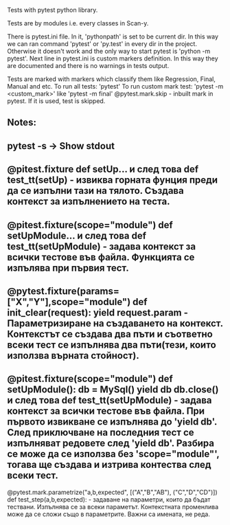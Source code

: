 Tests with pytest python library.

Tests are by modules i.e. every classes in Scan-y.

There is pytest.ini file. In it, 'pythonpath' is set to be current dir. In this way we can ran command 'pytest' or 'py.test' in every dir in the project. Otherwise it doesn't work and the only way to start pytest is 'python -m pytest'.
Next line in pytest.ini is custom markers definition. In this way they are documented and there is no warnings in tests output.

Tests are marked with markers which classify them like Regression, Final, Manual and etc.
To run all tests: 'pytest'
To run custom mark test: 'pytest -m <custom_mark>' like 'pytest -m final'
@pytest.mark.skip - inbuilt mark in pytest. If it is used, test is skipped.

Notes:
------------------------------
pytest -s -> Show stdout
------------------------------
@pitest.fixture
def setUp...
  и след това
def test_tt(setUp) - извиква горната фунция преди да се изпълни тази на тялото. Създава контекст за изпълнението на теста.
------------------------------
@pitest.fixture(scope="module")
def setUpModule...
  и след това
def test_tt(setUpModule) - задава контекст за всички тестове във файла. Функцията се изпълява при първия тест.
------------------------------
@pytest.fixture(params=["X","Y"],scope="module")
def init_clear(request):
    yield request.param - Параметризиране на създаването на контекст. Контекстът се създава два пъти и съответно всеки тест се изпълнява два пъти(тези, които използва върната стойност). 
------------------------------
@pitest.fixture(scope="module")
def setUpModule():
  db = MySql()
  yield db
  db.close()
    и след това
def test_tt(setUpModule) - задава контекст за всички тестове във файла. При първото извикване се изпълнява до 'yield db'. След приключване на последния тест се изпълняват редовете след 'yield db'. Разбира се може да се използва без 'scope="module"', тогава ще създава и изтрива контества след всеки тест.
------------------------------
@pytest.mark.parametrize("a,b,expected",
                        [("A","B","AB"),
                        ("C","D","CD")])
def test_step(a,b,expected): - задаване на параметри, които да бъдат тествани. Изпълнява се за всеки параметът. Контекстната променлива може да се сложи също в параметрите. Важни са имената, не реда.
